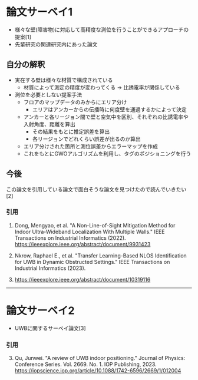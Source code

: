 # 論文サーベイ1
- 様々な壁(障害物)に対応して高精度な測位を行うことができるアプローチの提案[1]
- 先輩研究の関連研究内にあった論文

## 自分の解釈
- 実在する壁は様々な材質で構成されている
  - 材質によって測定の精度が変わってくる → 比誘電率が関係している
- 測位を必要としない提案手法
  - フロアのマップデータのみからにエリア分け
    - エリアはアンカーからの伝播時に何度壁を通過するかによって決定
  - アンカーと各リージョン間で壁と空気中を区別、それぞれの比誘電率や入射角度、距離を算出
    - その結果をもとに推定誤差を算出
    - 各リージョンでどれくらい誤差が出るのか算出
  - エリア分けされた箇所と測位誤差からエラーマップを作成
  - これをもとにGWOアルゴリズムを利用し、タグのポジショニングを行う
 
## 今後
この論文を引用している論文で面白そうな論文を見つけたので読んでいきたい[2]
  

### 引用
1. Dong, Mengyao, et al. "A Non-Line-of-Sight Mitigation Method for Indoor Ultra-Wideband Localization With Multiple Walls." IEEE Transactions on Industrial Informatics (2022).  
https://ieeexplore.ieee.org/abstract/document/9931423

2. Nkrow, Raphael E., et al. "Transfer Learning-Based NLOS Identification for UWB in Dynamic Obstructed Settings." IEEE Transactions on Industrial Informatics (2023).
3. https://ieeexplore.ieee.org/abstract/document/10319116

---
# 論文サーベイ2
- UWBに関するサーベイ論文[3]

### 引用
3. Qu, Junwei. "A review of UWB indoor positioning." Journal of Physics: Conference Series. Vol. 2669. No. 1. IOP Publishing, 2023.
 https://iopscience.iop.org/article/10.1088/1742-6596/2669/1/012004
